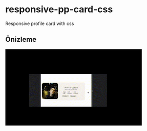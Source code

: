 # responsive-pp-card-css
Responsive profile card with css

Önizleme
--------
![Profile Card](profile-card-responsive.gif)
